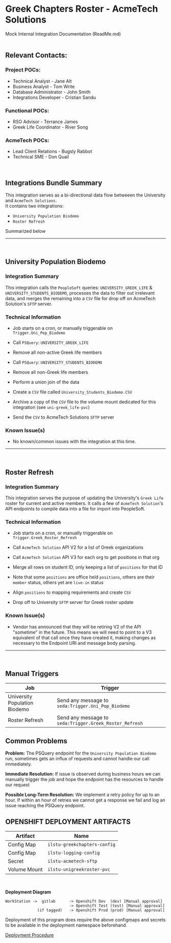 # **Greek Chapters Roster - AcmeTech Solutions**
Mock Internal Integration Documentation (ReadMe.md)
<br />
<br />

## **Relevant Contacts:**
### Project POCs:
* Technical Analyst - Jane Alt
* Business Analyst - Tom Write
* Database Administrator - John Smith
* Integrations Developer - Cristian Sandu

### Functional POCs:
* RSO Advisor - Terrance James
* Greek Life Coordinator - River Song

### AcmeTech POCs:
* Lead Client Relations - Bugsly Rabbot
* Technical SME - Don Quail
<br />

## **Integrations Bundle Summary**
This integration serves as a bi-directional data flow betweeen the University and `AcmeTech Solutions`. \
It contains two integrations: 
- `University Population Biodemo`
- `Roster Refresh`

Summarized below

---
<br />

## **University Population Biodemo**
### **Integration Summary**
This integration calls the `PeopleSoft` queries: `UNIVERSITY_GREEK_LIFE` & `UNIVERSITY_STUDENTS_BIODEMO`, processes the data to filter out irrelevant data, and merges the remaining into a `CSV` file for drop off on AcmeTech Solution's `SFTP` server.

### Technical Information
* Job starts on a cron, or manually triggerable on `Trigger.Uni_Pop_Biodemo`

* Call `PSQuery`: `UNIVERSITY_GREEK_LIFE`

* Remove all non-active Greek life members

* Call `PSQuery`: `UNIVERSITY_STUDENTS_BIODEMO`

* Remove all non-Greek life members

* Perform a union join of the data  

* Create a `CSV` file called `University_Students_Biodemo.CSV`

* Archive a copy of the `CSV` file to the volume mount dedicated for this integration (see `uni-greek_life-pvc`)

* Send the `CSV` to AcmeTech Solutions `SFTP` server

### Known Issue(s)
* No known/common issues with the integration at this time.
---
<br />

## **Roster Refresh**
### **Integration Summary**
This integration serves the purpose of updating the University's `Greek Life` roster for current and active members. It calls a few of `AcmeTech Solution`'s API endpoints to compile data into a file for import into PeopleSoft.

### Technical Information
* Job starts on a cron, or manually triggerable on `Trigger.Greek_Roster_Refresh`

* Call `AcmeTech Solution` API V2 for a list of Greek organizations

* Call `AcmeTech Solution` API V3 for each org to get positions in that org

* Merge all rows on student ID, only keeping a list of `positions` for that ID

* Note that some `positions` are office held `positions`, others are their `member` status, others yet are `live-in` status

* Align `positions` to mapping requirements and create `CSV`

* Drop off to University `SFTP` server for Greek roster update

### Known Issue(s)
* Vendor has announced that they will be retiring V2 of the API "sometime" in the future. This means we will need to point to a V3 equivalent of that call once they have created it, making changes as necessary to the Endpoint URI and message body parsing.
---
<br />

## Manual Triggers

| Job                                                 | Trigger
|-----------------------------------------------------| ------------------------
| University Population Biodemo | Send any message to `seda:Trigger.Uni_Pop_Biodemo`
| Roster Refresh | Send any message to `seda:Trigger.Greek_Roster_Refresh`


## Common Problems

**Problem:** The PSQuery endpoint for the `University Population Biodemo` run, sometimes gets an influx of requests and cannot handle our call immediately.

**Immediate Resolution:**  If issue is observed during business hours we can manually trigger the job and hope the endpoint has the resources to handle our request

**Possible Long-Term Resolution:** We implement a retry policy for up to an hour. If within an hour of retries we cannot get a response we fail and log an issue reaching the PSQuery endpoint.

## OPENSHIFT DEPLOYMENT ARTIFACTS

| Artifact     | Name
|--------------| ------------------------
| Config Map   | `ilstu-greekchapters-config`
| Config Map   | `ilstu-logging-config`
| Secret       | `ilstu-acmetech-sftp`
| Volume Mount | `ilstu-unigreekroster-pvc`

<br />


**Deployment Diagram**
~~~~
WorkStation ->  gitlab      -> Openshift Dev  (dev) [Manual approval]
                            -> Openshift Test (test) [Manual approval]
              (if tagged)   -> Openshift Prod (prod) [Manual approval]
~~~~
Deployment of this program does require the above configmaps and secrets to be available in the deployment namespace beforehand.

[Deployment Procedure](http://example.com/)